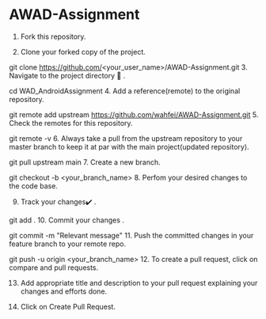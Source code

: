 # AWAD-Assignment

1. Fork this repository.

2. Clone your forked copy of the project.

git clone https://github.com/<your_user_name>/AWAD-Assignment.git
3. Navigate to the project directory 📁 .

cd WAD_AndroidAssignment
4. Add a reference(remote) to the original repository.

git remote add upstream https://github.com/wahfei/AWAD-Assignment.git 
5. Check the remotes for this repository.

git remote -v
6. Always take a pull from the upstream repository to your master branch to keep it at par with the main project(updated repository).

git pull upstream main
7. Create a new branch.

git checkout -b <your_branch_name>
8. Perfom your desired changes to the code base.

9. Track your changes✔️ .

git add . 
10. Commit your changes .

git commit -m "Relevant message"
11. Push the committed changes in your feature branch to your remote repo.

git push -u origin <your_branch_name>
12. To create a pull request, click on compare and pull requests.

13. Add appropriate title and description to your pull request explaining your changes and efforts done.

14. Click on Create Pull Request.
